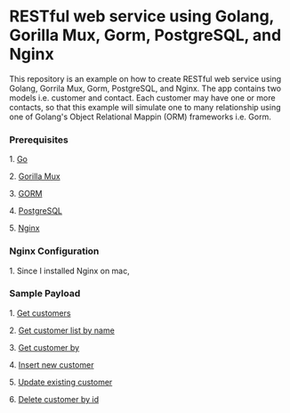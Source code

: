 <h1>RESTful web service using Golang, Gorilla Mux, Gorm, PostgreSQL, and Nginx</h1>

<p>This repository is an example on how to create RESTful web service using Golang, Gorrila Mux, Gorm, PostgreSQL, and Nginx. The app contains two models i.e. customer and contact. Each customer may have one or more contacts, so that this example will simulate one to many relationship using one of Golang's Object Relational Mappin (ORM) frameworks i.e. Gorm. 

<h3>Prerequisites</h3>
<p>1. <a href="https://golang.org">Go</a></p>
<p>2. <a href="http://www.gorillatoolkit.org/pkg/mux">Gorilla Mux</a></p>
<p>3. <a href="http://gorm.io">GORM</a></p>
<p>4. <a href="https://www.postgresql.org">PostgreSQL</a></p>
<p>5. <a href="https://www.nginx.com/">Nginx</a></p>

<h3>Nginx Configuration</h3>
<p>1. Since I installed Nginx on mac, 

<h3>Sample Payload</h3>
<p>1. <a href="./resources/getCustomers.png">Get customers</a></p>
<p>2. <a href="./resources/getCustomersByName.png">Get customer list by name</a></p>
<p>3. <a href="./resources/getCustomerById.png">Get customer by</a></p>
<p>4. <a href="./resources/insertCustomer.png">Insert new customer</a></p>
<p>5. <a href="./resources/updateCustomer.png">Update existing customer</a></p>
<p>6. <a href="./resources/deleteCustomerById.png">Delete customer by id</a></p>


